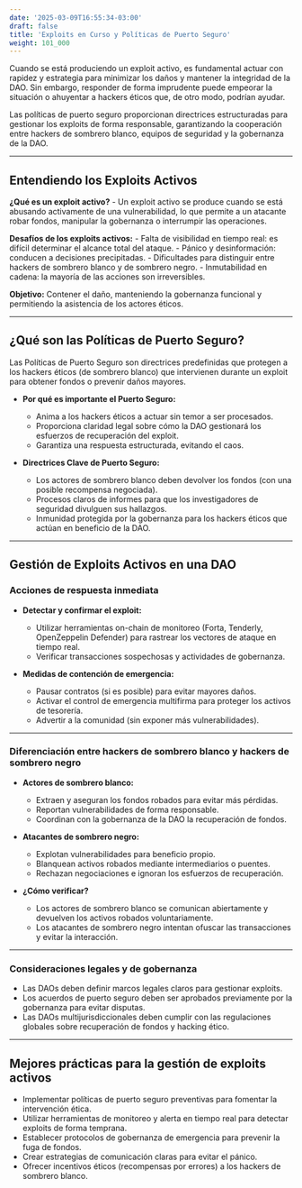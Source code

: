 ```yaml
---
date: '2025-03-09T16:55:34-03:00'
draft: false
title: 'Exploits en Curso y Políticas de Puerto Seguro'
weight: 101_000
---
```


Cuando se está produciendo un exploit activo, es fundamental actuar con rapidez y estrategia para minimizar los daños y mantener la integridad de la DAO. Sin embargo, responder de forma imprudente puede empeorar la situación o ahuyentar a hackers éticos que, de otro modo, podrían ayudar. 

Las políticas de puerto seguro proporcionan directrices estructuradas para gestionar los exploits de forma responsable, garantizando la cooperación entre hackers de sombrero blanco, equipos de seguridad y la gobernanza de la DAO.

---

## **Entendiendo los Exploits Activos**

**¿Qué es un exploit activo?**
    - Un exploit activo se produce cuando se está abusando activamente de una vulnerabilidad, lo que permite a un atacante robar fondos, manipular la gobernanza o interrumpir las operaciones.

**Desafíos de los exploits activos:**
    - Falta de visibilidad en tiempo real: es difícil determinar el alcance total del ataque.
    - Pánico y desinformación: conducen a decisiones precipitadas.
    - Dificultades para distinguir entre hackers de sombrero blanco y de sombrero negro.
    - Inmutabilidad en cadena: la mayoría de las acciones son irreversibles.

**Objetivo:** Contener el daño, manteniendo la gobernanza funcional y permitiendo la asistencia de los actores éticos.

---

## **¿Qué son las Políticas de Puerto Seguro?**

Las Políticas de Puerto Seguro son directrices predefinidas que protegen a los hackers éticos (de sombrero blanco) que intervienen durante un exploit para obtener fondos o prevenir daños mayores.

- **Por qué es importante el Puerto Seguro:**
  - Anima a los hackers éticos a actuar sin temor a ser procesados.
  - Proporciona claridad legal sobre cómo la DAO gestionará los esfuerzos de recuperación del exploit.
  - Garantiza una respuesta estructurada, evitando el caos.

- **Directrices Clave de Puerto Seguro:**
  - Los actores de sombrero blanco deben devolver los fondos (con una posible recompensa negociada).
  - Procesos claros de informes para que los investigadores de seguridad divulguen sus hallazgos.
  - Inmunidad protegida por la gobernanza para los hackers éticos que actúan en beneficio de la DAO.

---

## **Gestión de Exploits Activos en una DAO**

### **Acciones de respuesta inmediata**

- **Detectar y confirmar el exploit:**
  - Utilizar herramientas on-chain de monitoreo (Forta, Tenderly, OpenZeppelin Defender) para rastrear los vectores de ataque en tiempo real.
  - Verificar transacciones sospechosas y actividades de gobernanza.

- **Medidas de contención de emergencia:**
  - Pausar contratos (si es posible) para evitar mayores daños.
  - Activar el control de emergencia multifirma para proteger los activos de tesorería.
  - Advertir a la comunidad (sin exponer más vulnerabilidades).

---

### **Diferenciación entre hackers de sombrero blanco y hackers de sombrero negro**

- **Actores de sombrero blanco:**
  - Extraen y aseguran los fondos robados para evitar más pérdidas.
  - Reportan vulnerabilidades de forma responsable.
  - Coordinan con la gobernanza de la DAO la recuperación de fondos.

- **Atacantes de sombrero negro:**
  - Explotan vulnerabilidades para beneficio propio.
  - Blanquean activos robados mediante intermediarios o puentes.
  - Rechazan negociaciones e ignoran los esfuerzos de recuperación.

- **¿Cómo verificar?**
  - Los actores de sombrero blanco se comunican abiertamente y devuelven los activos robados voluntariamente.
  - Los atacantes de sombrero negro intentan ofuscar las transacciones y evitar la interacción.

---

### **Consideraciones legales y de gobernanza**

- Las DAOs deben definir marcos legales claros para gestionar exploits.
- Los acuerdos de puerto seguro deben ser aprobados previamente por la gobernanza para evitar disputas.
- Las DAOs multijurisdiccionales deben cumplir con las regulaciones globales sobre recuperación de fondos y hacking ético.

---

## **Mejores prácticas para la gestión de exploits activos**

- Implementar políticas de puerto seguro preventivas para fomentar la intervención ética.
- Utilizar herramientas de monitoreo y alerta en tiempo real para detectar exploits de forma temprana.
- Establecer protocolos de gobernanza de emergencia para prevenir la fuga de fondos. 
- Crear estrategias de comunicación claras para evitar el pánico.
- Ofrecer incentivos éticos (recompensas por errores) a los hackers de sombrero blanco.